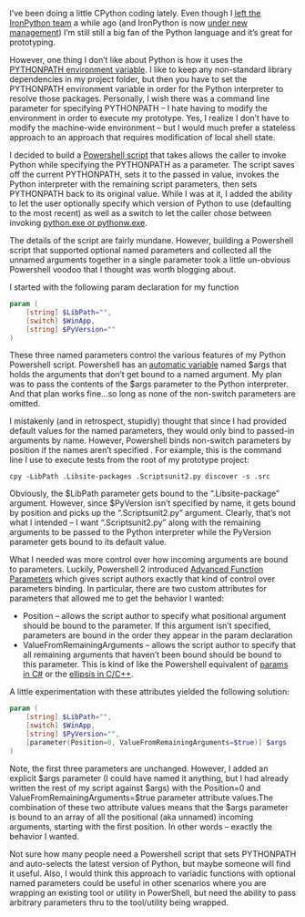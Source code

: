 I’ve been doing a little CPython coding lately. Even though I [left the
IronPython team](http://devhawk.net/2009/10/26/joining-windows/) a
while ago (and IronPython is now [under new
management](http://blogs.msdn.com/b/jasonz/archive/2010/10/21/new-components-and-contributors-for-ironpython-and-ironruby.aspx))
I’m still still a big fan of the Python language and it’s great for
prototyping.

However, one thing I don’t like about Python is how it uses the
[PYTHONPATH environment
variable](http://docs.python.org/using/cmdline.html#envvar-PYTHONPATH).
I like to keep any non-standard library dependencies in my project
folder, but then you have to set the PYTHONPATH environment variable in
order for the Python interpreter to resolve those packages. Personally,
I wish there was a command line parameter for specifying PYTHONPATH – I
hate having to modify the environment in order to execute my prototype.
Yes, I realize I don’t have to modify the machine-wide environment – but
I would much prefer a stateless approach to an approach that requires
modification of local shell state.

I decided to build a [Powershell
script](http://cid-0d9bc809858885a4.office.live.com/self.aspx/DevHawk%20Content/Powershell/cpy.ps1)
that takes allows the caller to invoke Python while specifying the
PYTHONPATH as a parameter. The script saves off the current PYTHONPATH,
sets it to the passed in value, invokes the Python interpreter with the
remaining script parameters, then sets PYTHONPATH back to its original
value. While I was at it, I added the ability to let the user optionally
specify which version of Python to use (defaulting to the most recent)
as well as a switch to let the caller chose between invoking [python.exe
or
pythonw.exe](http://docs.python.org/using/windows.html#executing-scripts).

The details of the script are fairly mundane. However, building a
Powershell script that supported optional named parameters and collected
all the unnamed arguments together in a single parameter took a little
un-obvious Powershell voodoo that I thought was worth blogging about.

I started with the following param declaration for my function

``` powershell
param (
    [string] $LibPath="",
    [switch] $WinApp,
    [string] $PyVersion=""
)
```

These three named parameters control the various features of my Python
Powershell script. Powershell has an [automatic
variable](http://technet.microsoft.com/en-us/library/dd347675.aspx)
named \$args that holds the arguments that don’t get bound to a named
argument. My plan was to pass the contents of the \$args parameter to
the Python interpreter. And that plan works fine…so long as none of the
non-switch parameters are omitted.

I mistakenly (and in retrospect, stupidly) thought that since I had
provided default values for the named parameters, they would only bind
to passed-in arguments by name. However, Powershell binds non-switch
parameters by position if the names aren’t specified . For example, this
is the command line I use to execute tests from the root of my prototype
project:

```
cpy -LibPath .Libsite-packages .Scriptsunit2.py discover -s .src
```

Obviously, the \$LibPath parameter gets bound to the “.Libsite-package”
argument. However, since \$PyVersion isn’t specified by name, it gets
bound by position and picks up the “.Scriptsunit2.py” argument. Clearly,
that’s not what I intended – I want “.Scriptsunit2.py” along with the
remaining arguments to be passed to the Python interpreter while the
PyVersion parameter gets bound to its default value.

What I needed was more control over how incoming arguments are bound to
parameters. Luckily, Powershell 2 introduced [Advanced Function
Parameters](http://technet.microsoft.com/en-us/library/dd347600.aspx)
which gives script authors exactly that kind of control over parameters
binding. In particular, there are two custom attributes for parameters
that allowed me to get the behavior I wanted:

-   Position – allows the script author to specify what positional
    argument should be bound to the parameter. If this argument isn’t
    specified, parameters are bound in the order they appear in the
    param declaration
-   ValueFromRemainingArguments – allows the script author to specify
    that all remaining arguments that haven’t been bound should be bound
    to this parameter. This is kind of like the Powershell equivalent of
    [params in
    C\#](http://msdn.microsoft.com/en-us/library/w5zay9db.aspx) or the
    [ellipsis in
    C/C++](http://en.wikipedia.org/wiki/Stdarg.h#Declaring_variadic_functions).

A little experimentation with these attributes yielded the following
solution:

``` powershell
param (
    [string] $LibPath="",
    [switch] $WinApp,
    [string] $PyVersion="",
    [parameter(Position=0, ValueFromRemainingArguments=$true)] $args
)
```

Note, the first three parameters are unchanged. However, I added an
explicit \$args parameter (I could have named it anything, but I had
already written the rest of my script against \$args) with the
Position=0 and ValueFromRemainingArguments=\$true parameter attribute
values.The combination of these two attribute values means that the
\$args parameter is bound to an array of all the positional (aka
unnamed) incoming arguments, starting with the first position. In other
words – exactly the behavior I wanted.

Not sure how many people need a Powershell script that sets PYTHONPATH
and auto-selects the latest version of Python, but maybe someone will
find it useful. Also, I would think this approach to variadic functions
with optional named parameters could be useful in other scenarios where
you are wrapping an existing tool or utility in PowerShell, but need the
ability to pass arbitrary parameters thru to the tool/utility being
wrapped.
